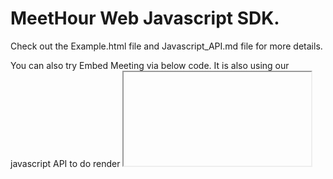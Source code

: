# MeetHour Web Javascript SDK.

Check out the Example.html file and Javascript_API.md file for more details.

You can also try Embed Meeting via below code. It is also using our javascript API to do render <iframe>

```
<iframe allow="camera; microphone; fullscreen; display-capture; autoplay" src="https://embed.meethour.io/?roomName=EagleTeam0" style="height: 100%; width: 100%; border: 0px;"></iframe>
```
